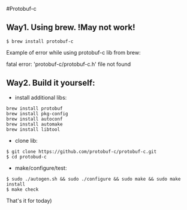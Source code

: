 #Protobuf-c 

## Way1. Using brew. !May not work! 
```
$ brew install protobuf-c
```

Example of error while using protobuf-c lib from brew:

fatal error: 'protobuf-c/protobuf-c.h' file not found

## Way2. Build it yourself:

- install additional libs:

```
brew install protobuf
brew install pkg-config
brew install autoconf
brew install automake
brew install libtool
```

- clone lib:

```
$ git clone https://github.com/protobuf-c/protobuf-c.git
$ cd protobud-c
```

- make/configure/test:

```
$ sudo ./autogen.sh && sudo ./configure && sudo make && sudo make install
$ make check
```

That's it for today)



